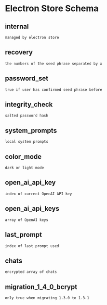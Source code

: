 # Electron Store Schema #

## __internal__ ##
    managed by electron store
## recovery ##
    the numbers of the seed phrase separated by x
## password_set ## 
    true if user has confirmed seed phrase before
## integrity_check ## 
    salted password hash
## system_prompts ## 
    local system prompts
## color_mode ## 
    dark or light mode
## open_ai_api_key ##
    index of current OpenAI API key
## open_ai_api_keys ## 
    array of OpenAI keys
## last_prompt ## 
    index of last prompt used
## chats ## 
    encrypted array of chats
## migration_1_4_0_bcrypt ## 
    only true when migrating 1.3.0 to 1.3.1
